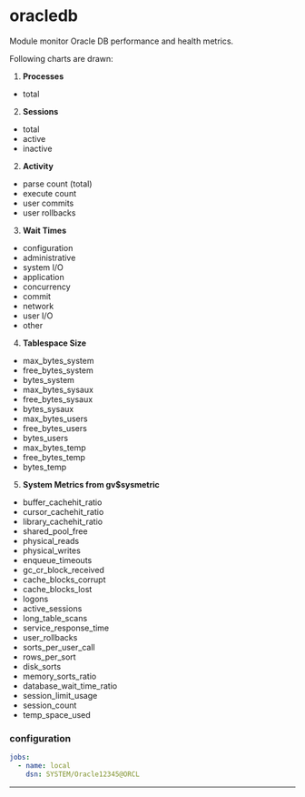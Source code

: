 # oracledb

Module monitor Oracle DB performance and health metrics.

Following charts are drawn:

1. **Processes**
  * total

2. **Sessions**
  * total
  * active
  * inactive

2. **Activity**
 * parse count (total)
 * execute count
 * user commits
 * user rollbacks

3. **Wait Times**
 * configuration
 * administrative
 * system I/O
 * application
 * concurrency
 * commit
 * network
 * user I/O
 * other

4. **Tablespace Size**
 * max_bytes_system
 * free_bytes_system
 * bytes_system
 * max_bytes_sysaux
 * free_bytes_sysaux
 * bytes_sysaux
 * max_bytes_users
 * free_bytes_users
 * bytes_users
 * max_bytes_temp
 * free_bytes_temp
 * bytes_temp

5. **System Metrics from gv$sysmetric**
 * buffer_cachehit_ratio
 * cursor_cachehit_ratio
 * library_cachehit_ratio
 * shared_pool_free
 * physical_reads
 * physical_writes
 * enqueue_timeouts
 * gc_cr_block_received
 * cache_blocks_corrupt
 * cache_blocks_lost
 * logons
 * active_sessions
 * long_table_scans
 * service_response_time
 * user_rollbacks
 * sorts_per_user_call
 * rows_per_sort
 * disk_sorts
 * memory_sorts_ratio
 * database_wait_time_ratio
 * session_limit_usage
 * session_count
 * temp_space_used

### configuration

```yaml
jobs:
  - name: local
    dsn: SYSTEM/Oracle12345@ORCL

```
---
